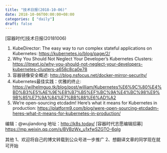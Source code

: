 ```yaml
--- 
title: "技术日报(2018-10-06)" 
date: 2018-10-06T00:00:00+08:00
categories: [ "daily"]
draft: false
---
```

[容器时代]技术日报(20181006)
  1. KubeDirector: The easy way to run complex stateful applications on Kubernetes: https://kubernetes.io/blog/page/2/
  2. Why You Should Not Neglect Your Developer’s Kubernetes Clusters: https://itnext.io/why-you-should-not-neglect-your-developers-kubernetes-clusters-a658c8ca0e78
  3. 容器镜像安全概述: http://blog.nsfocus.net/docker-mirror-security/
  4. Kubernetes最佳实践：优雅的终止: https://wilhelmguo.tk/blog/post/william/Kubernetes%E6%9C%80%E4%BD%B3%E5%AE%9E%E8%B7%B5%EF%BC%9A%E4%BC%98%E9%9B%85%E7%9A%84%E7%BB%88%E6%AD%A2
  5. We’re open-sourcing etcdadm! Here’s what it means for Kubernetes in production: https://platform9.com/blog/were-open-sourcing-etcdadm-heres-what-it-means-for-kubernetes-in-production/

编辑：@wujiandong
地址：http://k8s.today/
[容器时代志愿编辑招募] https://mp.weixin.qq.com/s/BVBzWx_u1xfwSZGTO-6qlg

其他
1、欢迎将自己的博文转载到公众号进一步推广
2、想翻译文章的同学现在就可开始
